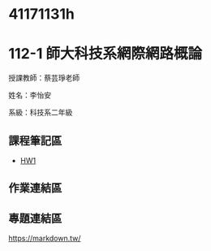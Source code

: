 # 41171131h

# 112-1 師大科技系網際網路概論
授課教師：蔡芸琤老師
 
姓名：李怡安

系級：科技系二年級

## 課程筆記區
+ [HW1](https://yianli0213.github.io/yianfindmyself/)
## 作業連結區
## 專題連結區
https://markdown.tw/
